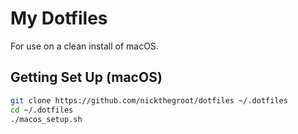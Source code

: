 # My Dotfiles
For use on a clean install of macOS.

## Getting Set Up (macOS)
```sh
git clone https://github.com/nickthegroot/dotfiles ~/.dotfiles
cd ~/.dotfiles
./macos_setup.sh
```